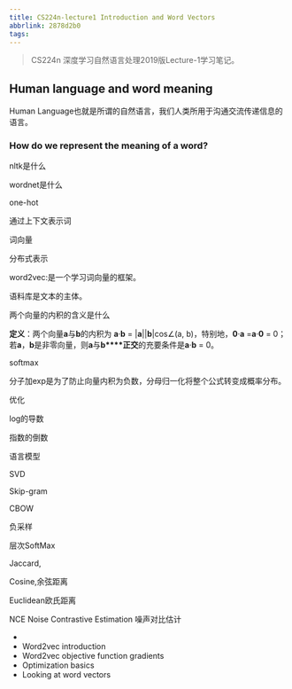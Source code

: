 ```yaml
---
title: CS224n-lecture1 Introduction and Word Vectors
abbrlink: 2878d2b0
tags:
---
```


>  CS224n 深度学习自然语言处理2019版Lecture-1学习笔记。 

## Human language and word meaning

Human Language也就是所谓的自然语言，我们人类所用于沟通交流传递信息的语言。

### How do we represent the meaning of a word?



nltk是什么

wordnet是什么

one-hot

通过上下文表示词

词向量

分布式表示

word2vec:是一个学习词向量的框架。

语料库是文本的主体。

两个向量的内积的含义是什么

**定义**：两个向量**a**与**b**的内积为 **a**·**b** = |**a**||**b**|cos∠(a, b)，特别地，**0**·**a** =**a**·**0** = 0；若**a**，**b**是非零向量，则**a**与**b\**\**正交**的充要条件是**a**·**b** = 0。

softmax

分子加exp是为了防止向量内积为负数，分母归一化将整个公式转变成概率分布。

优化

log的导数

指数的倒数

语言模型

SVD

Skip-gram

CBOW

负采样

层次SoftMax

Jaccard,

Cosine,余弦距离

Euclidean欧氏距离

NCE Noise Contrastive Estimation 噪声对比估计

* 
* Word2vec introduction
* Word2vec objective function gradients
* Optimization basics
* Looking at word vectors